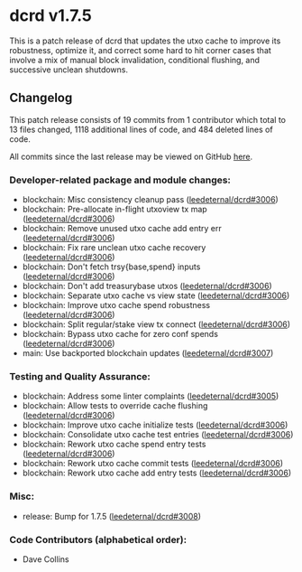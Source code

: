 # dcrd v1.7.5

This is a patch release of dcrd that updates the utxo cache to improve its
robustness, optimize it, and correct some hard to hit corner cases that involve
a mix of manual block invalidation, conditional flushing, and successive unclean
shutdowns.

## Changelog

This patch release consists of 19 commits from 1 contributor which total to 13
files changed, 1118 additional lines of code, and 484 deleted lines of code.

All commits since the last release may be viewed on GitHub
[here](https://github.com/leedeternal/dcrd/compare/a2c3c656...release-v1.7.5).

### Developer-related package and module changes:

- blockchain: Misc consistency cleanup pass ([leedeternal/dcrd#3006](https://github.com/leedeternal/dcrd/pull/3006))
- blockchain: Pre-allocate in-flight utxoview tx map ([leedeternal/dcrd#3006](https://github.com/leedeternal/dcrd/pull/3006))
- blockchain: Remove unused utxo cache add entry err ([leedeternal/dcrd#3006](https://github.com/leedeternal/dcrd/pull/3006))
- blockchain: Fix rare unclean utxo cache recovery ([leedeternal/dcrd#3006](https://github.com/leedeternal/dcrd/pull/3006))
- blockchain: Don't fetch trsy{base,spend} inputs ([leedeternal/dcrd#3006](https://github.com/leedeternal/dcrd/pull/3006))
- blockchain: Don't add treasurybase utxos ([leedeternal/dcrd#3006](https://github.com/leedeternal/dcrd/pull/3006))
- blockchain: Separate utxo cache vs view state ([leedeternal/dcrd#3006](https://github.com/leedeternal/dcrd/pull/3006))
- blockchain: Improve utxo cache spend robustness ([leedeternal/dcrd#3006](https://github.com/leedeternal/dcrd/pull/3006))
- blockchain: Split regular/stake view tx connect ([leedeternal/dcrd#3006](https://github.com/leedeternal/dcrd/pull/3006))
- blockchain: Bypass utxo cache for zero conf spends ([leedeternal/dcrd#3006](https://github.com/leedeternal/dcrd/pull/3006))
- main: Use backported blockchain updates ([leedeternal/dcrd#3007](https://github.com/leedeternal/dcrd/pull/3007))

### Testing and Quality Assurance:

- blockchain: Address some linter complaints ([leedeternal/dcrd#3005](https://github.com/leedeternal/dcrd/pull/3005))
- blockchain: Allow tests to override cache flushing ([leedeternal/dcrd#3006](https://github.com/leedeternal/dcrd/pull/3006))
- blockchain: Improve utxo cache initialize tests ([leedeternal/dcrd#3006](https://github.com/leedeternal/dcrd/pull/3006))
- blockchain: Consolidate utxo cache test entries ([leedeternal/dcrd#3006](https://github.com/leedeternal/dcrd/pull/3006))
- blockchain: Rework utxo cache spend entry tests ([leedeternal/dcrd#3006](https://github.com/leedeternal/dcrd/pull/3006))
- blockchain: Rework utxo cache commit tests ([leedeternal/dcrd#3006](https://github.com/leedeternal/dcrd/pull/3006))
- blockchain: Rework utxo cache add entry tests ([leedeternal/dcrd#3006](https://github.com/leedeternal/dcrd/pull/3006))

### Misc:

- release: Bump for 1.7.5 ([leedeternal/dcrd#3008](https://github.com/leedeternal/dcrd/pull/3008))

### Code Contributors (alphabetical order):

- Dave Collins
